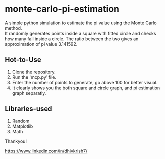 # monte-carlo-pi-estimation

A simple python simulation to estimate the pi value using the Monte Carlo method.  
It randomly generates points inside a square with fitted circle and checks how many fall inside a circle. The ratio between the two gives an approximation of pi value 3.141592.

## Hot-to-Use
1. Clone the repository.
2. Run the 'mcp.py' file.
3. Enter the number of points to generate, go above 100 for better visual.
4. It clearly shows you the both square and circle graph, and pi estimation graph separatly.

## Libraries-used
1. Random
2. Matplotlib
3. Math

Thankyou!

https://www.linkedin.com/in/dhivkrish7/